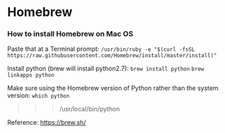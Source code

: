 # Homebrew
### How to install Homebrew on Mac OS

Paste that at a Terminal prompt:
```/usr/bin/ruby -e "$(curl -fsSL https://raw.githubusercontent.com/Homebrew/install/master/install)"```

Install python (brew will install python2.7):
```brew install python```
```brew linkapps python```

Make sure using the Homebrew version of Python rather than the system version:
```which python```
>>> /usr/local/bin/python

Reference:
https://brew.sh/